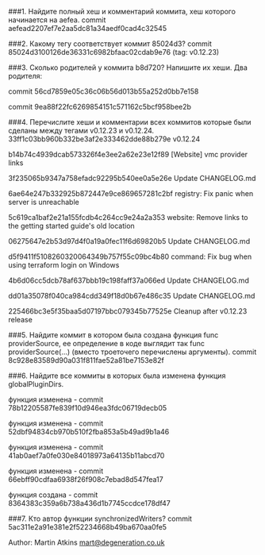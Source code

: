 ###1. Найдите полный хеш и комментарий коммита, хеш которого начинается на aefea.
commit aefead2207ef7e2aa5dc81a34aedf0cad4c32545

###2. Какому тегу соответствует коммит 85024d3?
commit 85024d3100126de36331c6982bfaac02cdab9e76 (tag: v0.12.23)

###3. Сколько родителей у коммита b8d720? Напишите их хеши.
Два родителя:

commit 56cd7859e05c36c06b56d013b55a252d0bb7e158

commit 9ea88f22fc6269854151c571162c5bcf958bee2b

###4. Перечислите хеши и комментарии всех коммитов которые были сделаны между тегами v0.12.23 и v0.12.24.
33ff1c03bb960b332be3af2e333462dde88b279e v0.12.24

b14b74c4939dcab573326f4e3ee2a62e23e12f89 [Website] vmc provider links

3f235065b9347a758efadc92295b540ee0a5e26e Update CHANGELOG.md

6ae64e247b332925b872447e9ce869657281c2bf registry: Fix panic when server is unreachable

5c619ca1baf2e21a155fcdb4c264cc9e24a2a353 website: Remove links to the getting started guide's old location

06275647e2b53d97d4f0a19a0fec11f6d69820b5 Update CHANGELOG.md

d5f9411f5108260320064349b757f55c09bc4b80 command: Fix bug when using terraform login on Windows

4b6d06cc5dcb78af637bbb19c198faff37a066ed Update CHANGELOG.md

dd01a35078f040ca984cdd349f18d0b67e486c35 Update CHANGELOG.md

225466bc3e5f35baa5d07197bbc079345b77525e Cleanup after v0.12.23 release

###5. Найдите коммит в котором была создана функция func providerSource, ее определение в коде выглядит так func providerSource(...) (вместо троеточего перечислены аргументы).
commit 8c928e83589d90a031f811fae52a81be7153e82f

###6. Найдите все коммиты в которых была изменена функция globalPluginDirs.

функция изменена - commit 78b12205587fe839f10d946ea3fdc06719decb05

функция изменена - commit 52dbf94834cb970b510f2fba853a5b49ad9b1a46

функция изменена - commit 41ab0aef7a0fe030e84018973a64135b11abcd70

функция изменена - commit 66ebff90cdfaa6938f26f908c7ebad8d547fea17

функция создана - commit 8364383c359a6b738a436d1b7745ccdce178df47

###7. Кто автор функции synchronizedWriters?
commit 5ac311e2a91e381e2f52234668b49ba670aa0fe5

Author: Martin Atkins <mart@degeneration.co.uk>


